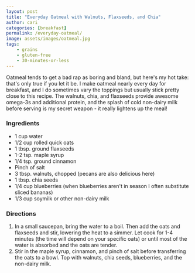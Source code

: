 ```yaml
---
layout: post
title: "Everyday Oatmeal with Walnuts, Flaxseeds, and Chia"
author: cari
categories: [breakfast]
permalink: /everyday-oatmeal/
image: assets/images/oatmeal.jpg
tags:
    - grains
    - gluten-free
    - 30-minutes-or-less
---
```


Oatmeal tends to get a bad rap as boring and bland, but here's my hot take: that's only true if you let it be. I make oatmeal nearly every day for breakfast, and I do sometimes vary the toppings but usually stick pretty close to this recipe. The walnuts, chia, and flaxseeds provide awesome omega-3s and additional protein, and the splash of cold non-dairy milk before serving is my secret weapon - it really lightens up the meal!

<h3> Ingredients </h3>

- 1 cup water
- 1/2 cup rolled quick oats
- 1 tbsp. ground flaxseeds
- 1-2 tsp. maple syrup
- 1/4 tsp. ground cinnamon
- Pinch of salt
- 3 tbsp. walnuts, chopped (pecans are also delicious here)
- 1 tbsp. chia seeds
- 1/4 cup blueberries (when blueberries aren't in season I often substitute sliced bananas)
- 1/3 cup soymilk or other non-dairy milk

<h3> Directions </h3>

1. In a small saucepan, bring the water to a boil. Then add the oats and flaxseeds and stir, lowering the heat to a simmer. Let cook for 1-4 minutes (the time will depend on your specific oats) or until most of the water is absorbed and the oats are tender.
2. Stir in the maple syrup, cinnamon, and pinch of salt before transferring the oats to a bowl. Top with walnuts, chia seeds, blueberries, and the non-dairy milk.